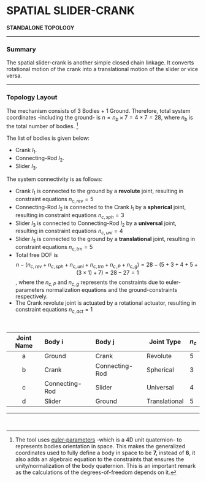 # SPATIAL SLIDER-CRANK

**STANDALONE TOPOLOGY**

------------------------------------------------

### **Summary**
The spatial slider-crank is another simple closed chain linkage. It converts rotational motion of the crank into a translational motion of the slider or vice versa.

--------------------------------------

### **Topology Layout**
The mechanism consists of 3 Bodies + 1 Ground. Therefore, total system coordinates -including the ground- is $n=n_b\times7 = 4\times7 = 28$, where $n_b$ is the total number of bodies. [^1]

The list of bodies is given below:
- Crank $l_1$.
- Connecting-Rod $l_2$.
- Slider $l_3$.

The system connectivity is as follows:
- Crank $l_1$ is connected to the ground by a **revolute** joint, resulting in constraint equations $n_{c,rev} = 5$
- Connecting-Rod $l_2$ is connected to the Crank $l_1$ by a **spherical** joint, resulting in constraint equations $n_{c,sph} = 3$
- Slider $l_3$ is connected to Connecting-Rod $l_2$ by a **universal** joint, resulting in constraint equations $n_{c,uni} = 4$
- Slider $l_3$ is connected to the ground by a **translational** joint, resulting in constraint equations $n_{c,trn} = 5$
- Total free DOF is $$n-( n_{c,rev}+n_{c,sph}+n_{c,uni}+n_{c,trn}+n_{c,P}+n_{c,g}) = 28-(5+3+4+5+(3\times1)+7) = 28-27 = 1$$, where the $n_{c,P}$ and $n_{c,g}$ represents the constraints due to euler-parameters normalization equations and the ground-constraints respectively.
- The Crank revolute joint is actuated by a rotational actuator, resulting in constraint equations $n_{c,act} = 1$

<br/>

<center>

| Joint Name  | Body i         | Body j         | Joint Type    | $n_c$ |
|:-----------:|:-------------- |:-------------- | ------------- | ----- |
| a           | Ground         | Crank          | Revolute      | 5     |
| b           | Crank          | Connecting-Rod | Spherical     | 3     |
| c           | Connecting-Rod | Slider         | Universal     | 4     |
| d           | Slider         | Ground         | Translational | 5     |

</center>

------------------------------------------------------
<br/>

[^1]: The tool uses [euler-parameters](https://en.wikibooks.org/wiki/Multibody_Mechanics/Euler_Parameters) -which is a 4D unit quaternion- to represents bodies orientation in space. This makes the generalized coordinates used to fully define a body in space to be **7,** instead of **6**, it also adds an algebraic equation to the constraints that ensures the unity/normalization of the body quaternion. This is an important remark as the calculations of the degrees-of-freedom depends on it.

